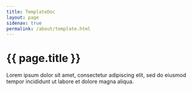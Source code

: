 ```yaml
---
title: TemplateDoc
layout: page
sidenav: true
permalink: /about/template.html
---
```


# {{ page.title }}

Lorem ipsum dolor sit amet, consectetur adipiscing elit, sed do eiusmod tempor incididunt ut labore et dolore magna aliqua.
